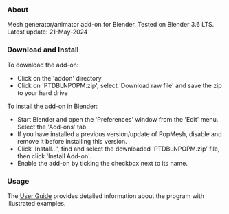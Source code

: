 ### About

Mesh generator/animator add-on for Blender.  Tested on Blender 3.6 LTS.  
Latest update: 21-May-2024


### Download and Install

To download the add-on:  
- Click on the 'addon' directory
- Click on 'PTDBLNPOPM.zip', select 'Download raw file' and save the zip to your hard drive  

To install the add-on in Blender:
- Start Blender and open the 'Preferences' window from the 'Edit' menu.  Select the 'Add-ons' tab.
- If you have installed a previous version/update of PopMesh, disable and remove it before installing this version.
- Click 'Install...', find and select the downloaded 'PTDBLNPOPM.zip' file, then click 'Install Add-on'.
- Enable the add-on by ticking the checkbox next to its name.


### Usage

The [User Guide](https://panthistle.github.io/pdfs/PMUG25.pdf) provides detailed information about the program with illustrated examples.
   



